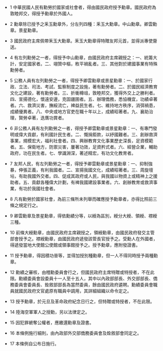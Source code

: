 * 1 中華民國人民有勳勞於國家或社會者，得由國民政府授予勳章。國民政府為敦睦邦交，得授予勳章於外國人。

* 2 勳章除已授予之釆玉勳章外，分左列四種：釆玉大勳章。中山勳章。卿雲勳章。景星勳章。

* 3 國民政府主席佩帶釆玉大勳章。釆玉大勳章得特贈友邦元首，並得派專使齎送。

* 4 有左列勳勞之一者，得授予中山勳章，由國民政府主席親授之：一、統籌大計，安定國家者。二、翊贊中樞，敉平禍亂者。三、其他對於建國事業有特殊勳勞者。

* 5 公務人員有左列勳勞之一者，得授予卿雲勳章或景星勳章：一、於國家行政、立法、司法、考試、監察制度之設施，著有勳勞者。二、於國民經濟教育文化之建設，著有勳勞者。三、折衝樽俎，敦睦邦交，獲得外交上之勝利者。四、宣揚德化，懷遠安邊，克固疆圉者。五、辦理僑務，悉協機宜，功績卓著者。六、救濟災害，撫綏流亡，裨益民生者。七、維持地方秩序，消弭禍患，成績優異者。八、中央或地方官吏在職十年以上，成績昭著者。九、襄助治理，賢勞卓著，迭膺功賞者。

* 6 非公務人員有左列勳勞之一者，得授予卿雲勳章或景星勳章：一、有專門發明或偉大貢獻，有利國計民生者。二、慨捐鉅款，以紓國難者。三、創辦救濟事業，規模宏大，福利社會者。四、興辦教育文化事業歷史深長，足資模範者。五、保衛地方，防禦災害，屢著功效，足資矜式者。六、經營企業，輔助政府，功在民生者。七、學識淵深，著述精宏，有功文化教育者。

* 7 友邦人民，有左列勳勞之一者，得授予卿雲勳章或景星勳章：一、抑制強暴，伸張正義，有利我國者。二、宣揚我國文化，成績昭著者。三、周旋壇坫，有助我國外交者。四、促成其政府或人民，與我國以物資上或精神上之援助者。五、貢獻各種偉大計劃，有裨我國建設事業者。六、創辦教育或救濟事業，有功於我國社會者。

* 8 凡有勳勞於國家社會，為前三條所未列舉而確應授予勳章者，亦得比照前三條之規定行之。

* 9 卿雲勳章及景星勳章，得依勳績分等，以綬為區別，綬分大綬、領綬、襟綬三種。

* 10 前條大綬勳章，由國民政府主席親授之，領綬勳章，由國民政府發交主管部會授予之。襟綬勳章，由國民政府遞發該管長官授予之。受勳人在外國者，得遞發當地大使館公使館或領事館授予之。授予勳章，應附發證書。

* 11 授予勳章，得因積功晉等，並得加授別種勳章，但一人不得同時授予兩種勳章。

* 12 勳績之審核，由稽勳委員會行之，但國民政府主席特贈或特授者，不在此限。勳績委員會設委員十一人至十五人，其中以內政部部長、外交部部長、僑務委員會委員長、銓敘部部長為當然委員，餘由國民政府遴聘。勳績委員會職員就國民政府文官處原有職員中調用，其詳細組織以命令定之。

* 13 授予勳章，於元旦及革命政府紀念日行之，但特贈或特授者，不在此限。

* 14 陸海空軍軍人之授勳，另以法律定之。

* 15 因犯罪褫奪公權者，應繳還勳章及證書。

* 16 本條例施行細則，由內政部外交部僑務委員會及銓敘部會同定之。

* 17 本條例自公布日施行。

